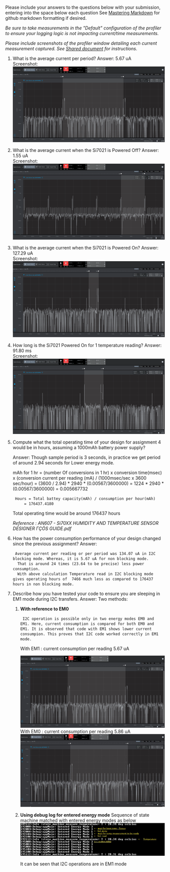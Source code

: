 Please include your answers to the questions below with your submission, entering into the space below each question
See [Mastering Markdown](https://guides.github.com/features/mastering-markdown/) for github markdown formatting if desired.

*Be sure to take measurements in the "Default" configuration of the profiler to ensure your logging logic is not impacting current/time measurements.*

*Please include screenshots of the profiler window detailing each current measurement captured.  See [Shared document](https://docs.google.com/document/d/1Ro9G2Nsr_ZXDhBYJ6YyF9CPivb--6UjhHRmVhDGySag/edit?usp=sharing) for instructions.* 

1. What is the average current per period?
   Answer: 5.67 uA
   <br>Screenshot:  
   ![Avg_current_per_period](./docs/images/assignment4/1_ave_current_per_period.png)

2. What is the average current when the Si7021 is Powered Off?
   Answer: 1.55 uA
   <br>Screenshot:  
   ![Avg_current_LPM_Off](./docs/images/assignment4/2_ave_current_Si7021_off.png)  

3. What is the average current when the Si7021 is Powered On?
   Answer: 127.29 uA
   <br>Screenshot:  
   ![Avg_current_LPM_On](./docs/images/assignment4/3_ave_current_Si7021_on.png)  

4. How long is the Si7021 Powered On for 1 temperature reading?
   Answer: 91.80 ms
   <br>Screenshot:  
   ![duration_lpm_on](./docs/images/assignment4/4_Si7021_on_for_temp_reading.png)

5. Compute what the total operating time of your design for assignment 4 would be in hours, assuming a 1000mAh battery power supply?
   
   Answer: Though sample period is 3 seconds, in practice we get period of around 2.94 seconds for Lower energy mode.


      mAh for 1 hr = (number Of conversions in 1 hr) x conversion time(msec) x (conversion current per reading (mA) / (1000msec/sec x 3600 sec/hour)
      = (3600 / 2.94) * 2940 * (0.00567/3600000)
		= 1224 * 2940 * (0.00567/3600000)
		= 0.005667732

		Hours = Total battey capacity(mAh) / consumption per hour(mAh)
            = 176437.4180

      Total operating time would be around 176437 hours
      
   *Reference : AN607 - Si70XX HUMIDITY AND TEMPERATURE SENSOR DESIGNER ΓÇÖS GUIDE.pdf*

1. How has the power consumption performance of your design changed since the previous assignment?
   Answer:

      	Average current per reading or per period was 134.07 uA in I2C blocking mode. Whereas, it is 5.67 uA for non blocking mode.
         That is around 24 times (23.64 to be precise) less power consumption.
         With above calculation Temperature read in I2C blocking mode gives operating hours of  7466 much less as compared to 176437 hours in non blocking mode.

   
2. Describe how you have tested your code to ensure you are sleeping in EM1 mode during I2C transfers.
   Answer:
         	Two methods:

   	1) **With reference to EM0**
            
            I2C operation is possible only in two energy modes EM0 and EM1. Here, current consumption is compared for both EM0 and EM1. It is observed that code with EM1 shows lower current consumpion. This proves that I2C code worked correctly in EM1 mode.

         With EM1 : current consumption per reading 5.67 uA

         ![](./docs/images/assignment4/EM1_operation.png)
            With EM0 : current consumption per reading 5.86 uA
         ![](./docs/images/assignment4/EM0_operation.JPG)
   
      2) **Using debug log for entered energy mode**
         Sequence of state machine matched with entered energy modes as below
         ![](./docs/images/assignment4/EM1_identification.JPG)
         
         It can be seen that I2C operations are in EM1 mode
   	

